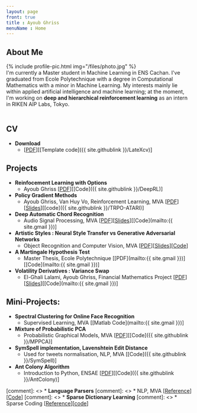 ```yaml
---
layout: page
front: true
title : Ayoub Ghriss
menuName : Home
---
```




## About Me
{%
include profile-pic.html
img="/files/photo.jpg"
%}
<br>
I'm currently a Master student in Machine Learning in ENS Cachan. I've graduated from Ecole Polytechnique with a degree in Computational Mathematics with a minor in Machine Learning.
My interests mainly lie within applied artificial intelligence and machine learning; at the moment, I'm working on **deep and hierarchical reinforcement learning** as an intern in RIKEN AIP Labs, Tokyo.
<br>
<br>

## CV
* **Download**
    * [[PDF](/files/CV.pdf)][[Template code]({{ site.githublink }}/LateXcv)]

## Projects

* **Reinfocement Learning with Options**
    * Ayoub Ghriss [[PDF](/files/pdfs/mva/Thesis.pdf)][[Code]({{ site.githublink }}/DeepRL)]
* **Policy Gradient Methods**
    * Ayoub Ghriss, Van Huy Vo, Reinforcement Learning, MVA [[PDF](/files/pdfs/mva/pg_drl.pdf)][[Slides](/files/pdfs/mva/pg_drl_slides.pdf)][[code]({{ site.githublink }}/TRPO-ATARI)]
* **Deep Automatic Chord Recognition**
    * Audio Signal Processing, MVA [[PDF](/files/pdfs/mva/dacr.pdf)][[Slides](/files/pdfs/mva/dacr_slides.pdf)][[Code](mailto:{{ site.gmail }})]
* **Artistic Styles : Neural Style Transfer vs Generative Adversarial Networks**
    * Object Recognition and Computer Vision, MVA [[PDF](/files/pdfs/mva/recv.pdf)][[Slides](https://docs.google.com/presentation/d/1QwbmCmGqboeYhUQsBQlmdzVLk75U46gT3wEIylS8rro/edit#slide=id.gc6f90357f_0_5)][[Code](TODO)]
* **A Martingale Hypothesis Test**
    * Master Thesis, Ecole Polytechnique [[PDF](mailto:{{ site.gmail }})] [[Code](mailto:{{ site.gmail }})]
* **Volatility Derivatives : Variance Swap**
    * El-Ghali Lalami, Ayoub Ghriss, Financial Mathematics Project [[PDF](/files/pdfs/X/vol.pdf)][[Slides](/files/pdfs/X/vol_slides.pdf)][[Code](mailto:{{ site.gmail }})]

## Mini-Projects:

* **Spectral Clustering for Online Face Recognition**
    * Supervised Learning, MVA [[Matlab Code](mailto:{{ site.gmail }})]
* **Mixture of Probabilistic PCA**
    * Probabilistic Graphical Models, MVA [[PDF](/files/pdfs/mva/mppca.pdf)][[Code]({{ site.githublink }}/MPPCA)]
* **SymSpell implementation, Lavenshtein Edit Distance**
    * Used for tweets normalisation, NLP, MVA [[Code]({{ site.githublink }}/SymSpell)]
* **Ant Colony Algorithm**
    * Introduction to Python, ENSAE [[PDF](/files/pdfs/ensae/ants.pdf)][[Code]({{ site.githublink }}/AntColony)]

[comment]: <> * **Language Parsers**
[comment]: <>    * NLP, MVA [[Reference](TODO)][[Code](TODO)]
[comment]: <> * **Sparse Dictionary Learning**
[comment]: <>    * Sparse Coding [[Reference](TODO)][[code](TODO)]

